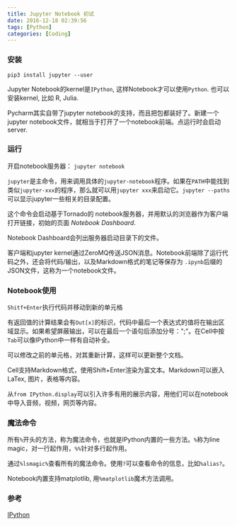 ```yaml
---
title: Jupyter Notebook 初试
date: 2016-12-18 02:39:56
tags: [Python]
categories: [Coding]
---
```


### 安装

`pip3 install jupyter --user`

Jupyter Notebook的kernel是`IPython`, 这样Notebook才可以使用`Python`. 也可以安装kernel, 比如 R, Julia.<!--more-->

Pycharm其实自带了jupyter notebook的支持，而且把包都装好了。新建一个jupyter notebook文件，就相当于打开了一个notebook前端。点运行时会启动server.

### 运行

开启notebook服务器： `jupyter notebook`

`jupyter`是主命令，用来调用具体的`jupyter-notebook`程序。如果在`PATH`中能找到类似`jupyter-xxx`的程序，那么就可以用`jupyter xxx`来启动它。`jupyter --paths`可以显示jupyter一些相关的目录配置。

这个命令会启动基于Tornado的 notebook服务器，并用默认的浏览器作为客户端打开链接，初始的页面 *Notebook Dashboard*. 

Notebook Dashboard会列出服务器启动目录下的文件。

客户端和jupyter kernel通过ZeroMQ传送JSON消息。Notebook前端除了运行代码之外，还会将代码/输出，以及Markdown格式的笔记等保存为 `.ipynb`后缀的JSON文件，这称为一个notebook文件。

### Notebook使用

`Shitf+Enter`执行代码并移动到新的单元格

有返回值的计算结果会有`Out[x]`的标识，代码中最后一个表达式的值将在输出区域显示。如果希望屏蔽输出，可以在最后一个语句后添加分号：";"。在Cell中按`Tab`可以像IPython中一样有自动补全。

可以修改之前的单元格，对其重新计算，这样可以更新整个文档。

Cell支持Markdown格式，使用Shift+Enter渲染为富文本。Markdown可以嵌入LaTex, 图片，表格等内容。

从`from IPython.display`可以引入许多有用的展示内容，用他们可以在notebook中导入音频，视频，网页等内容。

### 魔法命令

所有`%`开头的方法，称为魔法命令，也就是IPython内置的一些方法。`%`称为line magic，对一行起作用，`%%`针对多行起作用。

通过`%lsmagic%`查看所有的魔法命令。使用`?`可以查看命令的信息，比如`%alias?`。

Notebook内置支持matplotlib, 用`%matplotlib`魔术方法调用。





### 参考

[IPython](http://ipython.readthedocs.io/en/stable/interactive/python-ipython-diff.html)